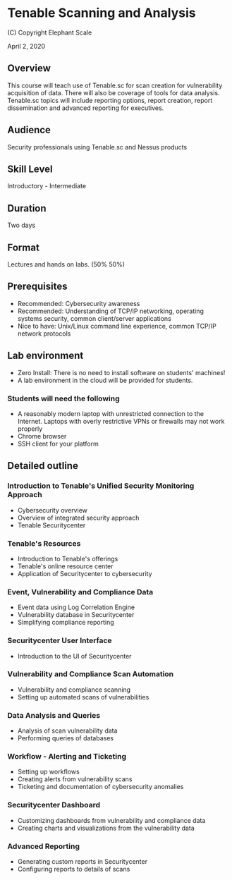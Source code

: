 
# Tenable Scanning and Analysis

(C) Copyright Elephant Scale

April 2, 2020

## Overview
This course will teach use of Tenable.sc for scan creation for vulnerability acquisition of data. There will also be coverage of tools for data analysis. Tenable.sc topics will include reporting options, report creation, report dissemination and advanced reporting for executives.

## Audience
Security professionals using Tenable.sc and Nessus products

## Skill Level
Introductory - Intermediate

## Duration
Two days

## Format
Lectures and hands on labs. (50%   50%)

## Prerequisites
* Recommended: Cybersecurity awareness
* Recommended: Understanding of TCP/IP networking, operating systems security, common client/server applications
* Nice to have: Unix/Linux command line experience, common TCP/IP network protocols


## Lab environment
* Zero Install: There is no need to install software on students' machines!
* A lab environment in the cloud will be provided for students.

### Students will need the following
* A reasonably modern laptop with unrestricted connection to the Internet. Laptops with overly restrictive VPNs or firewalls may not work properly
* Chrome browser
* SSH client for your platform

## Detailed outline

### Introduction to Tenable's Unified Security Monitoring Approach

* Cybersecurity overview
* Overview of integrated security approach
* Tenable Securitycenter

### Tenable's Resources

* Introduction to Tenable's offerings
* Tenable's online resource center
* Application of Securitycenter to cybersecurity       

### Event, Vulnerability and Compliance Data
* Event data using Log Correlation Engine
* Vulnerability database in Securitycenter
* Simplifying compliance reporting

### Securitycenter User Interface

* Introduction to the UI of Securitycenter  

### Vulnerability and Compliance Scan Automation

* Vulnerability and compliance scanning
* Setting up automated scans of vulnerabilities

### Data Analysis and Queries     

* Analysis of scan vulnerability data
* Performing queries of databases

### Workflow - Alerting and Ticketing

* Setting up workflows
* Creating alerts from vulnerability scans
* Ticketing and documentation of cybersecurity anomalies

### Securitycenter Dashboard

* Customizing dashboards from vulnerability and compliance data
* Creating charts and visualizations from the vulnerability data

### Advanced Reporting

* Generating custom reports in Securitycenter
* Configuring reports to details of scans
